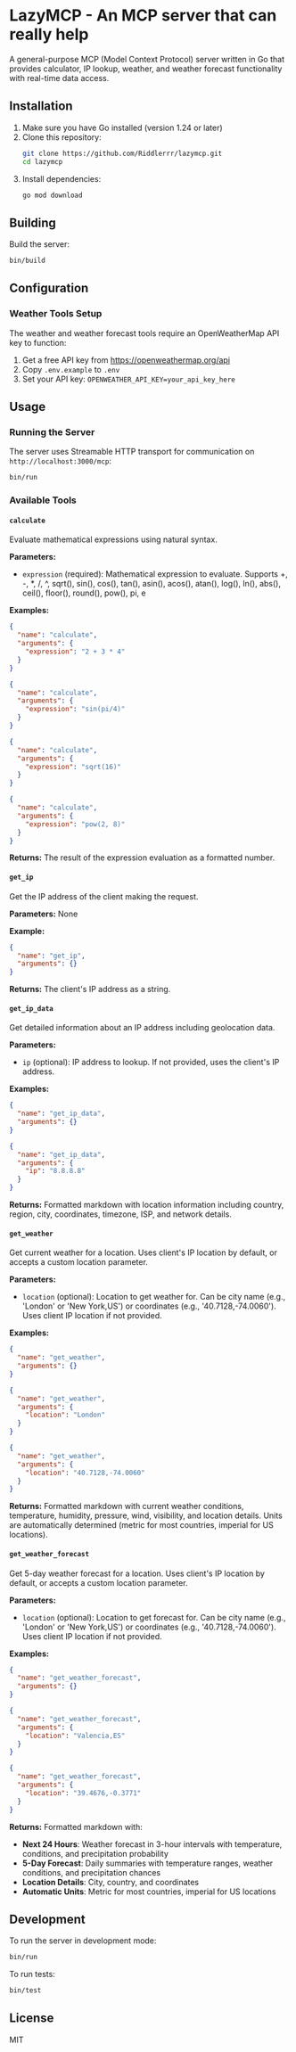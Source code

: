 # LazyMCP - An MCP server that can really help

A general-purpose MCP (Model Context Protocol) server written in Go that provides calculator, IP lookup, weather, and weather forecast functionality with real-time data access.

## Installation

1. Make sure you have Go installed (version 1.24 or later)
2. Clone this repository:
   ```bash
   git clone https://github.com/Riddlerrr/lazymcp.git
   cd lazymcp
   ```
3. Install dependencies:
   ```bash
   go mod download
   ```

## Building

Build the server:
```bash
bin/build
```

## Configuration

### Weather Tools Setup
The weather and weather forecast tools require an OpenWeatherMap API key to function:

1. Get a free API key from https://openweathermap.org/api
2. Copy `.env.example` to `.env`
3. Set your API key: `OPENWEATHER_API_KEY=your_api_key_here`

## Usage

### Running the Server

The server uses Streamable HTTP transport for communication on `http://localhost:3000/mcp`:

```bash
bin/run
```

### Available Tools

#### `calculate`
Evaluate mathematical expressions using natural syntax.

**Parameters:**
- `expression` (required): Mathematical expression to evaluate. Supports +, -, *, /, ^, sqrt(), sin(), cos(), tan(), asin(), acos(), atan(), log(), ln(), abs(), ceil(), floor(), round(), pow(), pi, e

**Examples:**
```json
{
  "name": "calculate",
  "arguments": {
    "expression": "2 + 3 * 4"
  }
}
```

```json
{
  "name": "calculate",
  "arguments": {
    "expression": "sin(pi/4)"
  }
}
```

```json
{
  "name": "calculate",
  "arguments": {
    "expression": "sqrt(16)"
  }
}
```

```json
{
  "name": "calculate",
  "arguments": {
    "expression": "pow(2, 8)"
  }
}
```

**Returns:** The result of the expression evaluation as a formatted number.

#### `get_ip`
Get the IP address of the client making the request.

**Parameters:** None

**Example:**
```json
{
  "name": "get_ip",
  "arguments": {}
}
```

**Returns:** The client's IP address as a string.

#### `get_ip_data`
Get detailed information about an IP address including geolocation data.

**Parameters:**
- `ip` (optional): IP address to lookup. If not provided, uses the client's IP address.

**Examples:**
```json
{
  "name": "get_ip_data",
  "arguments": {}
}
```

```json
{
  "name": "get_ip_data",
  "arguments": {
    "ip": "8.8.8.8"
  }
}
```

**Returns:** Formatted markdown with location information including country, region, city, coordinates, timezone, ISP, and network details.

#### `get_weather`
Get current weather for a location. Uses client's IP location by default, or accepts a custom location parameter.

**Parameters:**
- `location` (optional): Location to get weather for. Can be city name (e.g., 'London' or 'New York,US') or coordinates (e.g., '40.7128,-74.0060'). Uses client IP location if not provided.

**Examples:**
```json
{
  "name": "get_weather",
  "arguments": {}
}
```

```json
{
  "name": "get_weather",
  "arguments": {
    "location": "London"
  }
}
```

```json
{
  "name": "get_weather",
  "arguments": {
    "location": "40.7128,-74.0060"
  }
}
```

**Returns:** Formatted markdown with current weather conditions, temperature, humidity, pressure, wind, visibility, and location details. Units are automatically determined (metric for most countries, imperial for US locations).

#### `get_weather_forecast`
Get 5-day weather forecast for a location. Uses client's IP location by default, or accepts a custom location parameter.

**Parameters:**
- `location` (optional): Location to get forecast for. Can be city name (e.g., 'London' or 'New York,US') or coordinates (e.g., '40.7128,-74.0060'). Uses client IP location if not provided.

**Examples:**
```json
{
  "name": "get_weather_forecast",
  "arguments": {}
}
```

```json
{
  "name": "get_weather_forecast",
  "arguments": {
    "location": "Valencia,ES"
  }
}
```

```json
{
  "name": "get_weather_forecast",
  "arguments": {
    "location": "39.4676,-0.3771"
  }
}
```

**Returns:** Formatted markdown with:
- **Next 24 Hours**: Weather forecast in 3-hour intervals with temperature, conditions, and precipitation probability
- **5-Day Forecast**: Daily summaries with temperature ranges, weather conditions, and precipitation chances
- **Location Details**: City, country, and coordinates
- **Automatic Units**: Metric for most countries, imperial for US locations

## Development

To run the server in development mode:
```bash
bin/run
```

To run tests:
```bash
bin/test
```

## License

MIT
